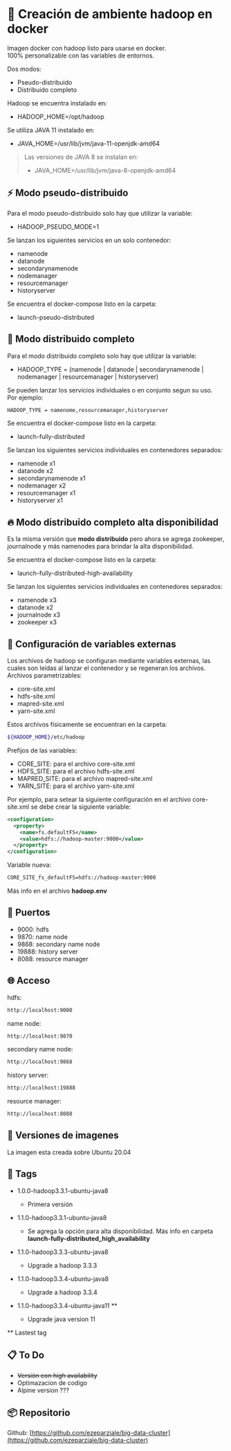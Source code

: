 # :elephant: Creación de ambiente hadoop en docker

Imagen docker con hadoop listo para usarse en docker.  
100% personalizable con las variables de entornos.  

Dos modos:

* Pseudo-distribuido
* Distribuido completo

Hadoop se encuentra instalado en:

* HADOOP_HOME=/opt/hadoop

Se utiliza JAVA 11 instalado en:

* JAVA_HOME=/usr/lib/jvm/java-11-openjdk-amd64

> Las versiones de JAVA 8 se instalan en:
>
> * JAVA_HOME=/usr/lib/jvm/java-8-openjdk-amd64

## :zap: Modo pseudo-distribuido

Para el modo pseudo-distribuido solo hay que utilizar la variable:

* HADOOP_PSEUDO_MODE=1

Se lanzan los siguientes servicios en un solo contenedor:

* namenode
* datanode
* secondarynamenode
* nodemanager
* resourcemanager
* historyserver

Se encuentra el docker-compose listo en la carpeta:

* launch-pseudo-distributed

## :rocket: Modo distribuido completo

Para el modo distribuido completo solo hay que utilizar la variable:

* HADOOP_TYPE = (namenode | datanode | secondarynamenode | nodemanager | resourcemanager | historyserver)

Se pueden lanzar los servicios individuales o en conjunto segun su uso.  
Por ejemplo:

```dockerfile
HADOOP_TYPE = namenome,resourcemanager,historyserver
```

Se encuentra el docker-compose listo en la carpeta:

* launch-fully-distributed

Se lanzan los siguientes servicios individuales en contenedores separados:

* namenode x1
* datanode x2
* secondarynamenode x1
* nodemanager x2
* resourcemanager x1
* historyserver x1

## :fire: Modo distribuido completo alta disponibilidad

Es la misma versión que **modo distribuido** pero ahora se agrega zookeeper, journalnode y más namenodes para brindar la alta disponibilidad.

Se encuentra el docker-compose listo en la carpeta:

* launch-fully-distributed-high-availability

Se lanzan los siguientes servicios individuales en contenedores separados:

* namenode x3
* datanode x2
* journalnode x3
* zookeeper x3

## :wrench: Configuración de variables externas

Los archivos de hadoop se configuran mediante variables externas, las cuales son leídas al lanzar el contenedor y se regeneran los archivos.  
Archivos parametrizables:

* core-site.xml
* hdfs-site.xml
* mapred-site.xml
* yarn-site.xml

Estos archivos físicamente se encuentran en la carpeta:

```bash
${HADOOP_HOME}/etc/hadoop
```

Prefijos de las variables:

* CORE_SITE: para el archivo core-site.xml
* HDFS_SITE: para el archivo hdfs-site.xml
* MAPRED_SITE: para el archivo mapred-site.xml
* YARN_SITE: para el archivo yarn-site.xml

Por ejemplo, para setear la siguiente configuración en el archivo core-site.xml se debe crear la siguiente variable:

```xml
<configuration>
  <property>
    <name>fs.defaultFS</name>
    <value>hdfs://hadoop-master:9000</value>
  </property>
</configuration>
```

Variable nueva:

```dockerfile
CORE_SITE_fs_defaultFS=hdfs://hadoop-master:9000
```

Más info en el archivo **hadoop.env**

## :station: Puertos

* 9000: hdfs
* 9870: name node
* 9868: secondary name node
* 19888: history server
* 8088: resource manager

## :globe_with_meridians: Acceso

hdfs:

```html
http://localhost:9000
```

name node:

```html
http://localhost:9870
```

secondary name node:

```html
http://localhost:9868
```

history server:

```html
http://localhost:19888
```

resource manager:

```html
http://localhost:8088
```

## :pushpin: Versiones de imagenes

La imagen esta creada sobre Ubuntu 20.04

## :bookmark: Tags

* 1.0.0-hadoop3.3.1-ubuntu-java8
  
  * Primera versión  
  
* 1.1.0-hadoop3.3.1-ubuntu-java8

  * Se agrega la opción para alta disponibilidad. Más info en carpeta **launch-fully-distributed_high_availability**

* 1.1.0-hadoop3.3.3-ubuntu-java8

  * Upgrade a hadoop 3.3.3

* 1.1.0-hadoop3.3.4-ubuntu-java8

  * Upgrade a hadoop 3.3.4

* 1.1.0-hadoop3.3.4-ubuntu-java11 **

  * Upgrade java version 11
  
** Lastest tag

## :clipboard: To Do

* ~~Versión con high availability~~
* Optimazacion de codigo
* Alpine version ???

## :package: Repositorio

Github: [https://github.com/ezeparziale/big-data-cluster](https://github.com/ezeparziale/big-data-cluster)
